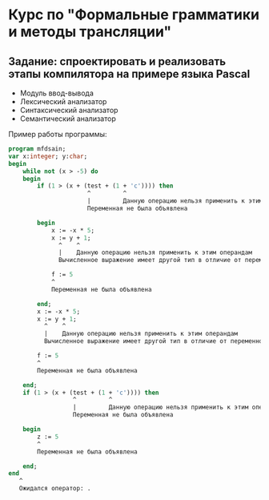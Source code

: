# Курс по "Формальные грамматики и методы трансляции"
## Задание: спроектировать и реализовать этапы компилятора на примере языка Pascal

- Модуль ввод-вывода
- Лексический анализатор
- Синтаксический анализатор
- Семантический анализатор

Пример работы программы:
```Pascal
program mfdsain;
var x:integer; y:char;
begin
	while not (x > -5) do
	begin
		if (1 > (x + (test + (1 + 'c')))) then
		              ^         ^              
		              |         Данную операцию нельзя применить к этим операндам
		              Переменная не была объявлена

		begin
			x := -x * 5;
			x := y + 1;
			  ^    ^    
			  |    Данную операцию нельзя применить к этим операндам
			  Вычисленное выражение имеет другой тип в отличие от переменной

			f := 5
			^      
			Переменная не была объявлена

		end;
		x := -x * 5;
		x := y + 1;
		  ^    ^    
		  |    Данную операцию нельзя применить к этим операндам
		  Вычисленное выражение имеет другой тип в отличие от переменной

		f := 5
		^      
		Переменная не была объявлена

	end;
	if (1 > (x + (test + (1 + 'c')))) then
	              ^         ^              
	              |         Данную операцию нельзя применить к этим операндам
	              Переменная не была объявлена

	begin
		z := 5
		^      
		Переменная не была объявлена

	end;
end
   ^
   Ожидался оператор: .
```
